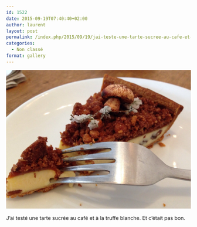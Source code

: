 ```yaml
---
id: 1522
date: 2015-09-19T07:40:40+02:00
author: laurent
layout: post
permalink: /index.php/2015/09/19/jai-teste-une-tarte-sucree-au-cafe-et-a-la-truffe/
categories:
  - Non classé
format: gallery
---
```

<img src="/images/2015/09/tumblr_nuwynsgRZF1uuvt0bo1_1280.jpg" />

J&rsquo;ai testé une tarte sucrée au café et à la truffe blanche. Et c&rsquo;était pas bon.